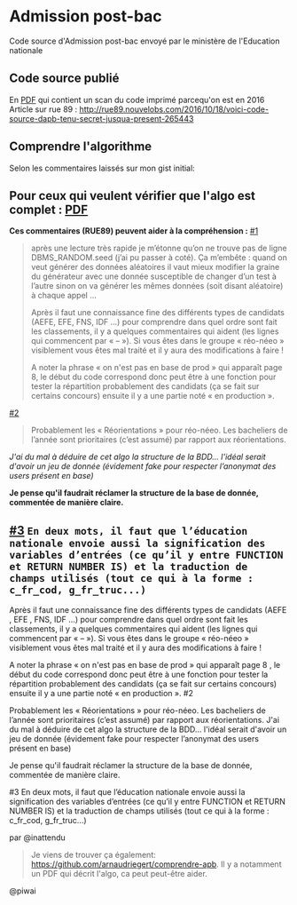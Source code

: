 # Admission post-bac

Code source d'Admission post-bac envoyé par le ministère de l'Education
nationale

Code source publié
---
En [PDF](http://api.rue89.nouvelobs.com/sites/news/files/assets/document/2016/10/algorithme.pdf) qui contient un scan du code imprimé parcequ'on est en 2016
Article sur rue 89 :  http://rue89.nouvelobs.com/2016/10/18/voici-code-source-dapb-tenu-secret-jusqua-present-265443


Comprendre l'algorithme
---
Selon les commentaires laissés sur mon gist initial:

Pour ceux qui veulent vérifier que l'algo est complet : [PDF ](http://api.rue89.nouvelobs.com/sites/news/files/assets/document/2016/10/algorithme.pdf)
----
**Ces commentaires (RUE89) peuvent aider à la compréhension :**
[#1 ](http://rue89.nouvelobs.com/2016/10/18/voici-code-source-dapb-tenu-secret-jusqua-present-265443#comment-4856904)
> après une lecture très rapide je m’étonne qu’on ne trouve pas de ligne DBMS_RANDOM.seed (j’ai pu passer à coté). Ça m’embête : quand on veut générer des données aléatoires il vaut mieux modifier la graine du générateur avec une donnée susceptible de changer d’un test à l’autre sinon on va générer les mêmes données (soit disant aléatoire) à chaque appel ...
>
> Après il faut une connaissance fine des différents types de candidats (AEFE, EFE, FNS, IDF ...) pour comprendre dans quel ordre sont fait les classements, il y a quelques commentaires qui aident (les lignes qui commencent par « – »). Si vous êtes dans le groupe « réo-néeo » visiblement vous êtes mal traité et il y aura des modifications à faire !
>
> A noter la phrase « on n'est pas en base de prod » qui apparaît page 8, le début du code correspond donc peut être à une fonction pour tester la répartition probablement des candidats (ça se fait sur certains concours) ensuite il y a une partie noté « en production ».

[#2](http://rue89.nouvelobs.com/2016/10/18/voici-code-source-dapb-tenu-secret-jusqua-present-265443#comment-4856938)
> Probablement les « Réorientations » pour réo-néeo. Les bacheliers de l’année sont prioritaires (c’est assumé) par rapport aux réorientations.

_J'ai du mal à déduire de cet algo la structure de la BDD... l'idéal serait d'avoir un jeu de donnée (évidement fake pour respecter l’anonymat des users présent en base)_

**Je pense qu'il faudrait réclamer la structure de la base de donnée, commentée de manière claire.**

[#3](http://rue89.nouvelobs.com/2016/10/18/voici-code-source-dapb-tenu-secret-jusqua-present-265443#comment-4856972)
`En deux mots, il faut que l’éducation nationale envoie aussi la signification des variables d’entrées (ce qu’il y entre FUNCTION et RETURN NUMBER IS) et la traduction de champs utilisés (tout ce qui à la forme : c_fr_cod, g_fr_truc...)`
-----
Après il faut une connaissance fine des différents types de candidats (AEFE , EFE , FNS, IDF ...) pour comprendre dans quel ordre sont fait les classements, il y a quelques commentaires qui aident (les lignes qui commencent par « – »). Si vous êtes dans le groupe « réo-néeo » visiblement vous êtes mal traité et il y aura des modifications à faire !

A noter la phrase « on n'est pas en base de prod » qui apparaît page 8 , le début du code correspond donc peut être à une fonction pour tester la répartition probablement des candidats (ça se fait sur certains concours) ensuite il y a une partie noté « en production ».
#2

Probablement les « Réorientations » pour réo-néeo. Les bacheliers de l’année sont prioritaires (c’est assumé) par rapport aux réorientations.
J'ai du mal à déduire de cet algo la structure de la BDD... l'idéal serait d'avoir un jeu de donnée (évidement fake pour respecter l’anonymat des users présent en base)

Je pense qu'il faudrait réclamer la structure de la base de donnée, commentée de manière claire.

#3
En deux mots, il faut que l’éducation nationale envoie aussi la signification des variables d’entrées (ce qu’il y entre FUNCTION et RETURN NUMBER IS) et la traduction de champs utilisés (tout ce qui à la forme : c_fr_cod, g_fr_truc...)

par @inattendu

>Je viens de trouver ça également: https://github.com/arnaudriegert/comprendre-apb. Il y a notamment un PDF qui décrit l'algo, ca peut peut-être aider.

@piwai
